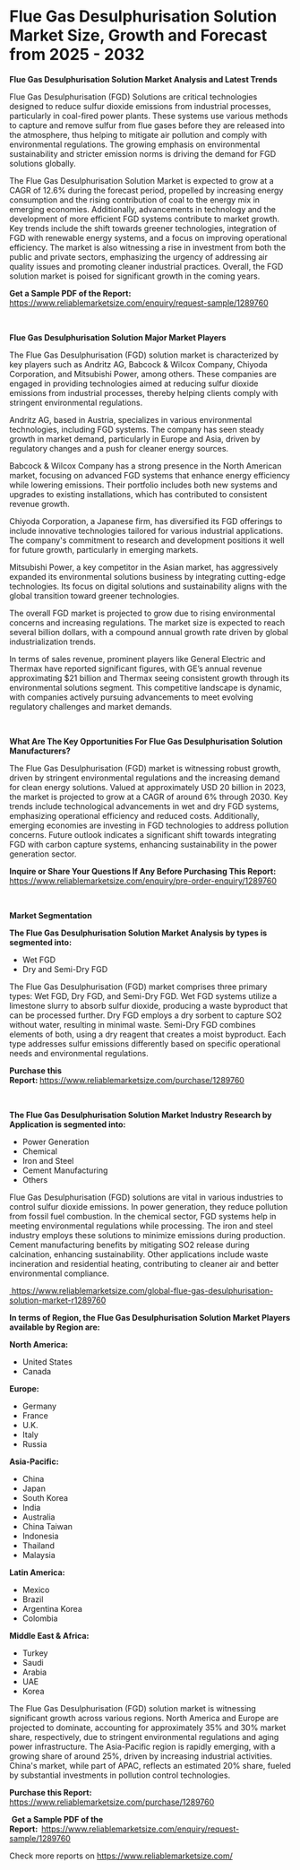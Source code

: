 <p><h1>Flue Gas Desulphurisation Solution Market Size, Growth and Forecast from 2025 - 2032</h1></p><p><strong>Flue Gas Desulphurisation Solution Market Analysis and Latest Trends</strong></p>
<p><p>Flue Gas Desulphurisation (FGD) Solutions are critical technologies designed to reduce sulfur dioxide emissions from industrial processes, particularly in coal-fired power plants. These systems use various methods to capture and remove sulfur from flue gases before they are released into the atmosphere, thus helping to mitigate air pollution and comply with environmental regulations. The growing emphasis on environmental sustainability and stricter emission norms is driving the demand for FGD solutions globally.</p><p>The Flue Gas Desulphurisation Solution Market is expected to grow at a CAGR of 12.6% during the forecast period, propelled by increasing energy consumption and the rising contribution of coal to the energy mix in emerging economies. Additionally, advancements in technology and the development of more efficient FGD systems contribute to market growth. Key trends include the shift towards greener technologies, integration of FGD with renewable energy systems, and a focus on improving operational efficiency. The market is also witnessing a rise in investment from both the public and private sectors, emphasizing the urgency of addressing air quality issues and promoting cleaner industrial practices. Overall, the FGD solution market is poised for significant growth in the coming years.</p></p>
<p><strong>Get a Sample PDF of the Report:&nbsp;</strong> <a href="https://www.reliablemarketsize.com/enquiry/request-sample/1289760?utm_campaign=1832&utm_medium=2&utm_source=Github&utm_content=ia&utm_term=16012025&utm_id=flue-gas-desulphurisation-solution">https://www.reliablemarketsize.com/enquiry/request-sample/1289760</a></p>
<p>&nbsp;</p>
<p><strong>Flue Gas Desulphurisation Solution Major Market Players</strong></p>
<p><p>The Flue Gas Desulphurisation (FGD) solution market is characterized by key players such as Andritz AG, Babcock & Wilcox Company, Chiyoda Corporation, and Mitsubishi Power, among others. These companies are engaged in providing technologies aimed at reducing sulfur dioxide emissions from industrial processes, thereby helping clients comply with stringent environmental regulations.</p><p>Andritz AG, based in Austria, specializes in various environmental technologies, including FGD systems. The company has seen steady growth in market demand, particularly in Europe and Asia, driven by regulatory changes and a push for cleaner energy sources. </p><p>Babcock & Wilcox Company has a strong presence in the North American market, focusing on advanced FGD systems that enhance energy efficiency while lowering emissions. Their portfolio includes both new systems and upgrades to existing installations, which has contributed to consistent revenue growth.</p><p>Chiyoda Corporation, a Japanese firm, has diversified its FGD offerings to include innovative technologies tailored for various industrial applications. The company's commitment to research and development positions it well for future growth, particularly in emerging markets.</p><p>Mitsubishi Power, a key competitor in the Asian market, has aggressively expanded its environmental solutions business by integrating cutting-edge technologies. Its focus on digital solutions and sustainability aligns with the global transition toward greener technologies.</p><p>The overall FGD market is projected to grow due to rising environmental concerns and increasing regulations. The market size is expected to reach several billion dollars, with a compound annual growth rate driven by global industrialization trends.</p><p>In terms of sales revenue, prominent players like General Electric and Thermax have reported significant figures, with GE’s annual revenue approximating $21 billion and Thermax seeing consistent growth through its environmental solutions segment. This competitive landscape is dynamic, with companies actively pursuing advancements to meet evolving regulatory challenges and market demands.</p></p>
<p>&nbsp;</p>
<p><strong>What Are The Key Opportunities For Flue Gas Desulphurisation Solution Manufacturers?</strong></p>
<p><p>The Flue Gas Desulphurisation (FGD) market is witnessing robust growth, driven by stringent environmental regulations and the increasing demand for clean energy solutions. Valued at approximately USD 20 billion in 2023, the market is projected to grow at a CAGR of around 6% through 2030. Key trends include technological advancements in wet and dry FGD systems, emphasizing operational efficiency and reduced costs. Additionally, emerging economies are investing in FGD technologies to address pollution concerns. Future outlook indicates a significant shift towards integrating FGD with carbon capture systems, enhancing sustainability in the power generation sector.</p></p>
<p><strong>Inquire or Share Your Questions If Any Before Purchasing This Report:</strong> <a href="https://www.reliablemarketsize.com/enquiry/pre-order-enquiry/1289760?utm_campaign=1832&utm_medium=2&utm_source=Github&utm_content=ia&utm_term=16012025&utm_id=flue-gas-desulphurisation-solution">https://www.reliablemarketsize.com/enquiry/pre-order-enquiry/1289760</a></p>
<p>&nbsp;</p>
<p><strong>Market Segmentation</strong></p>
<p><strong>The Flue Gas Desulphurisation Solution Market Analysis by types is segmented into:</strong></p>
<p><ul><li>Wet FGD</li><li>Dry and Semi-Dry FGD</li></ul></p>
<p><p>The Flue Gas Desulphurisation (FGD) market comprises three primary types: Wet FGD, Dry FGD, and Semi-Dry FGD. Wet FGD systems utilize a limestone slurry to absorb sulfur dioxide, producing a waste byproduct that can be processed further. Dry FGD employs a dry sorbent to capture SO2 without water, resulting in minimal waste. Semi-Dry FGD combines elements of both, using a dry reagent that creates a moist byproduct. Each type addresses sulfur emissions differently based on specific operational needs and environmental regulations.</p></p>
<p><strong>Purchase this Report:&nbsp;</strong><a href="https://www.reliablemarketsize.com/purchase/1289760?utm_campaign=1832&utm_medium=2&utm_source=Github&utm_content=ia&utm_term=16012025&utm_id=flue-gas-desulphurisation-solution">https://www.reliablemarketsize.com/purchase/1289760</a></p>
<p>&nbsp;</p>
<p><strong>The Flue Gas Desulphurisation Solution Market Industry Research by Application is segmented into:</strong></p>
<p><ul><li>Power Generation</li><li>Chemical</li><li>Iron and Steel</li><li>Cement Manufacturing</li><li>Others</li></ul></p>
<p><p>Flue Gas Desulphurisation (FGD) solutions are vital in various industries to control sulfur dioxide emissions. In power generation, they reduce pollution from fossil fuel combustion. In the chemical sector, FGD systems help in meeting environmental regulations while processing. The iron and steel industry employs these solutions to minimize emissions during production. Cement manufacturing benefits by mitigating SO2 release during calcination, enhancing sustainability. Other applications include waste incineration and residential heating, contributing to cleaner air and better environmental compliance.</p></p>
<p><a href="https://www.reliablemarketsize.com/global-flue-gas-desulphurisation-solution-market-r1289760?utm_campaign=1832&utm_medium=2&utm_source=Github&utm_content=ia&utm_term=16012025&utm_id=flue-gas-desulphurisation-solution">&nbsp;https://www.reliablemarketsize.com/global-flue-gas-desulphurisation-solution-market-r1289760</a></p>
<p><strong>In terms of Region, the Flue Gas Desulphurisation Solution Market Players available by Region are:</strong></p>
<p>
    <p> <strong> North America: </strong>
        <ul>
            <li>United States</li>
            <li>Canada</li>
        </ul>
        </p> 
    <p> <strong> Europe: </strong>
        <ul>
            <li>Germany</li>
            <li>France</li>
            <li>U.K.</li>
            <li>Italy</li>
            <li>Russia</li>
        </ul>
        </p> 
    <p> <strong> Asia-Pacific: </strong>
        <ul>
            <li>China</li>
            <li>Japan</li>
            <li>South Korea</li>
            <li>India</li>
            <li>Australia</li>
            <li>China Taiwan</li>
            <li>Indonesia</li>
            <li>Thailand</li>
            <li>Malaysia</li>
        </ul>
        </p> 
    <p> <strong> Latin America: </strong>
        <ul>
            <li>Mexico</li>
            <li>Brazil</li>
            <li>Argentina Korea</li>
            <li>Colombia</li>
        </ul>
        </p> 
    <p> <strong> Middle East & Africa: </strong>
        <ul>
            <li>Turkey</li>
            <li>Saudi</li>
            <li>Arabia</li>
            <li>UAE</li>
            <li>Korea</li>
        </ul>
    </p>
    </p>
<p><p>The Flue Gas Desulphurisation (FGD) solution market is witnessing significant growth across various regions. North America and Europe are projected to dominate, accounting for approximately 35% and 30% market share, respectively, due to stringent environmental regulations and aging power infrastructure. The Asia-Pacific region is rapidly emerging, with a growing share of around 25%, driven by increasing industrial activities. China's market, while part of APAC, reflects an estimated 20% share, fueled by substantial investments in pollution control technologies.</p></p>
<p><strong>Purchase this Report: </strong><a href="https://www.reliablemarketsize.com/purchase/1289760?utm_campaign=1832&utm_medium=2&utm_source=Github&utm_content=ia&utm_term=16012025&utm_id=flue-gas-desulphurisation-solution">https://www.reliablemarketsize.com/purchase/1289760</a></p>
<p>&nbsp;<strong>Get a Sample PDF of the Report:&nbsp;&nbsp;</strong><a href="https://www.reliablemarketsize.com/enquiry/request-sample/1289760?utm_campaign=1832&utm_medium=2&utm_source=Github&utm_content=ia&utm_term=16012025&utm_id=flue-gas-desulphurisation-solution">https://www.reliablemarketsize.com/enquiry/request-sample/1289760</a></p>
<p><strong></strong></p>
<p>Check more reports on <a href="https://www.reliablemarketsize.com/?utm_campaign=1832&utm_medium=2&utm_source=Github&utm_content=ia&utm_term=16012025&utm_id=flue-gas-desulphurisation-solution">https://www.reliablemarketsize.com/</a></p>